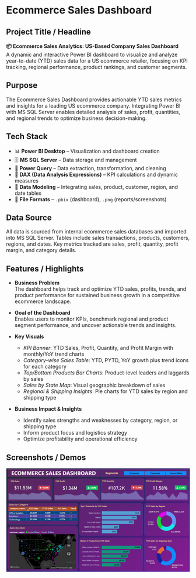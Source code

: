 # Ecommerce Sales Dashboard

## Project Title / Headline

**📦 Ecommerce Sales Analytics: US-Based Company Sales Dashboard**  
A dynamic and interactive Power BI dashboard to visualize and analyze year-to-date (YTD) sales data for a US ecommerce retailer, focusing on KPI tracking, regional performance, product rankings, and customer segments.

##  Purpose

The Ecommerce Sales Dashboard provides actionable YTD sales metrics and insights for a leading US ecommerce company. Integrating Power BI with MS SQL Server enables detailed analysis of sales, profit, quantities, and regional trends to optimize business decision-making.
## Tech Stack

- 📊 **Power BI Desktop** – Visualization and dashboard creation
- 🗄️ **MS SQL Server** – Data storage and management
- 🔌 **Power Query** – Data extraction, transformation, and cleaning
- 🧠 **DAX (Data Analysis Expressions)** – KPI calculations and dynamic measures
- 📝 **Data Modeling** – Integrating sales, product, customer, region, and date tables
- 📁 **File Formats** – `.pbix` (dashboard), `.png` (reports/screenshots)
## Data Source

All data is sourced from internal ecommerce sales databases and imported into MS SQL Server. Tables include sales transactions, products, customers, regions, and dates. Key metrics tracked are sales, profit, quantity, profit margin, and category details.

## Features / Highlights

- **Business Problem**  
  The dashboard helps track and optimize YTD sales, profits, trends, and product performance for sustained business growth in a competitive ecommerce landscape.

- **Goal of the Dashboard**  
  Enables users to monitor KPIs, benchmark regional and product segment performance, and uncover actionable trends and insights.

- **Key Visuals**
    - *KPI Banner*: YTD Sales, Profit, Quantity, and Profit Margin with monthly/YoY trend charts
    - *Category-wise Sales Table*: YTD, PYTD, YoY growth plus trend icons for each category
    - *Top/Bottom Products Bar Charts*: Product-level leaders and laggards by sales
    - *Sales by State Map*: Visual geographic breakdown of sales
    - *Regional & Shipping Insights*: Pie charts for YTD sales by region and shipping type

- **Business Impact & Insights**
    - Identify sales strengths and weaknesses by category, region, or shipping type
    - Inform product focus and logistics strategy
    - Optimize profitability and operational efficiency

## Screenshots / Demos

![Dashboard Screenshot](https://github.com/pallavpraveen/ECOMMERCE-SALES-DASHBOARD/blob/main/Snapshot%20of%20Ecommerce%20Sales%20dashboard.png)
